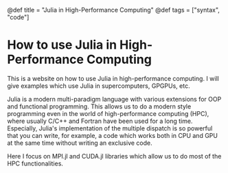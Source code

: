 @def title = "Julia in High-Performance Computing"
@def tags = ["syntax", "code"]

# How to use Julia in High-Performance Computing

This is a website on how to use Julia in high-performance computing.
I will give examples which use Julia in supercomputers, GPGPUs, etc.

Julia is a modern multi-paradigm language with various extensions
for OOP and functional programming. This allows us to do a modern
style programming even in the world of high-performance computing (HPC),
where usually C/C++ and Fortran have been used for a long time.
Especially, Julia's implementation of the multiple dispatch is so
powerful that you can write, for example, a code which works both
in CPU and GPU at the same time without writing an exclusive code.

Here I focus on MPI.jl and CUDA.jl libraries which allow us to
do most of the HPC functionalities.